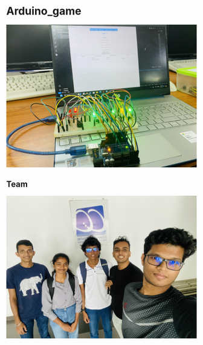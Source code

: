 # Arduino_game
![alt](https://github.com/Shihara1020/Arduino_Game/blob/b4d78223b427fe9be2dd2064bb377c337a5e7352/Photos/Arduni_game.jpg)
## Team
![alt](https://github.com/Shihara1020/Arduino_Game/blob/210b20364410f116fcb1d1953130618982ceac12/Photos/Our%20team.jpg)
